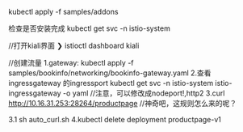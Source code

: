 kubectl apply -f samples/addons

检查是否安装完成
kubectl get svc -n istio-system


//打开kiali界面
❯ istioctl dashboard kiali


//创建流量
1.gateway:
    kubectl apply -f samples/bookinfo/networking/bookinfo-gateway.yaml
2.查看ingressgateway 的ingressport
    kubectl get svc -n istio-system istio-ingressgateway -o yaml  //注意，可以修改成nodeport!,http2
3.curl http://10.16.31.253:28264/productpage //神奇吧，这规则怎么来的呢？

3.1 sh auto_curl.sh
4.kubectl delete deployment productpage-v1